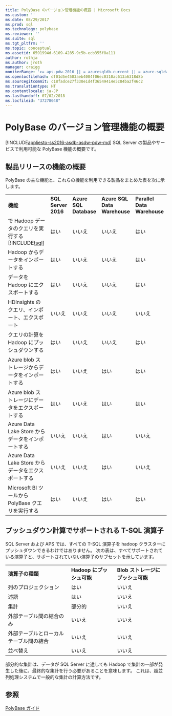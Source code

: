 ```yaml
---
title: PolyBase のバージョン管理機能の概要 | Microsoft Docs
ms.custom: ''
ms.date: 08/29/2017
ms.prod: sql
ms.technology: polybase
ms.reviewer: ''
ms.suite: sql
ms.tgt_pltfrm: ''
ms.topic: conceptual
ms.assetid: 6591994d-6109-4285-9c5b-ecb355f8a111
author: rothja
ms.author: jroth
manager: craigg
monikerRange: '>= aps-pdw-2016 || = azuresqldb-current || = azure-sqldw-latest || >= sql-server-2016 || = sqlallproducts-allversions'
ms.openlocfilehash: df01d5e4503aeb4004f06ec0310ac613a6318d8b
ms.sourcegitcommit: c18fadce27f330e1d4f36549414e5c84ba2f46c2
ms.translationtype: HT
ms.contentlocale: ja-JP
ms.lasthandoff: 07/02/2018
ms.locfileid: "37278048"
---
```

# <a name="polybase-versioned-feature-summary"></a>PolyBase のバージョン管理機能の概要
[!INCLUDE[appliesto-ss2016-asdb-asdw-pdw-md](../../includes/tsql-appliesto-ss2016-all-md.md)]
SQL Server の製品やサービスで利用可能な PolyBase 機能の概要です。  
  
## <a name="feature-summary-for-product-releases"></a>製品リリースの機能の概要  
 PolyBase の主な機能と、これらの機能を利用できる製品をまとめた表を次に示します。  
  
||||||
|-|-|-|-|-|   
|**機能**|**SQL Server 2016**|**Azure SQL Database**|**Azure SQL Data Warehouse**|**Parallel Data Warehouse**| 
|で Hadoop データのクエリを実行する [!INCLUDE[tsql](../../includes/tsql-md.md)]|はい|いいえ|いいえ|はい|
|Hadoop からデータをインポートする|はい|いいえ|いいえ|はい|
|データを Hadoop にエクスポートする  |はい|いいえ|いいえ| はい|
|HDInsights のクエリ、インポート、エクスポート |いいえ|いいえ|いいえ|いいえ
|クエリの計算を Hadoop にプッシュダウンする|はい|いいえ|いいえ|はい|  
|Azure blob ストレージからデータをインポートする|はい|いいえ|はい|はい| 
|Azure blob ストレージにデータをエクスポートする|はい|いいえ|はい|はい|  
|Azure Data Lake Store からデータをインポートする|いいえ|いいえ|はい|いいえ|    
|Azure Data Lake Store からデータをエクスポートする|いいえ|いいえ|はい|いいえ|
|Microsoft BI ツールから PolyBase クエリを実行する|はい|いいえ|はい|はい|   


## <a name="pushdown-computation-supported-t-sql-operators"></a>プッシュダウン計算でサポートされる T-SQL 演算子
SQL Server および APS では、すべての T-SQL 演算子を hadoop クラスターにプッシュダウンできるわけではありません。 次の表は、すべてサポートされている演算子と、サポートされていない演算子のサブセットを示しています。 

||||
|-|-|-| 
|**演算子の種類**|**Hadoop にプッシュ可能**|**Blob ストレージにプッシュ可能**|
|列のプロジェクション|はい|いいえ|
|述語|はい|いいえ|
|集計|部分的|いいえ|
|外部テーブル間の結合のみ|いいえ|いいえ|
|外部テーブルとローカル テーブル間の結合|いいえ|いいえ|
|並べ替え|いいえ|いいえ|

部分的な集計は、データが SQL Server に達しても Hadoop で集計の一部が発生した後に、最終的な集計を行う必要があることを意味します。 これは、超並列処理システムで一般的な集計の計算方法です。  
## <a name="see-also"></a>参照  
 [PolyBase ガイド](../../relational-databases/polybase/polybase-guide.md)  
  
  
